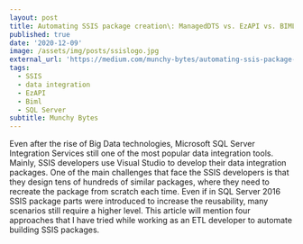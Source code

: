 ```yaml
---
layout: post
title: Automating SSIS package creation\: ManagedDTS vs. EzAPI vs. BIML vs. ETLGen
published: true
date: '2020-12-09'
image: /assets/img/posts/ssislogo.jpg
external_url: 'https://medium.com/munchy-bytes/automating-ssis-package-creation-manageddts-vs-ezapi-vs-biml-vs-etlgen-d0dca92bf416'
tags:
  - SSIS
  - data integration
  - EzAPI
  - Biml
  - SQL Server
subtitle: Munchy Bytes
---
```

Even after the rise of Big Data technologies, Microsoft SQL Server Integration Services still one of the most popular data integration tools. Mainly, SSIS developers use Visual Studio to develop their data integration packages. One of the main challenges that face the SSIS developers is that they design tens of hundreds of similar packages, where they need to recreate the package from scratch each time. Even if in SQL Server 2016 SSIS package parts were introduced to increase the reusability, many scenarios still require a higher level.
This article will mention four approaches that I have tried while working as an ETL developer to automate building SSIS packages.
